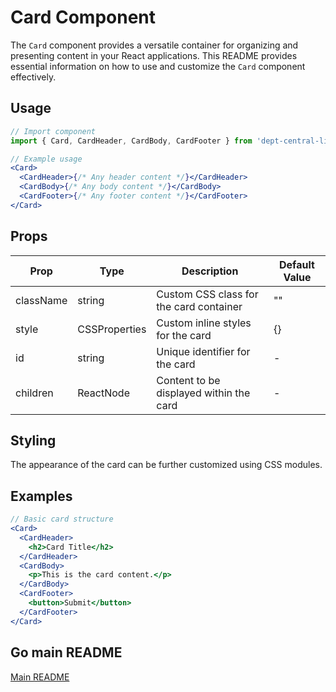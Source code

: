 # Card Component

The `Card` component provides a versatile container for organizing and presenting content in your React applications. This README provides essential information on how to use and customize the `Card` component effectively.

## Usage

```jsx
// Import component
import { Card, CardHeader, CardBody, CardFooter } from 'dept-central-lib-client'
```

```jsx
// Example usage
<Card>
  <CardHeader>{/* Any header content */}</CardHeader>
  <CardBody>{/* Any body content */}</CardBody>
  <CardFooter>{/* Any footer content */}</CardFooter>
</Card>
```

## Props

| Prop      | Type          | Description                             | Default Value |
| --------- | ------------- | --------------------------------------- | ------------- |
| className | string        | Custom CSS class for the card container | ""            |
| style     | CSSProperties | Custom inline styles for the card       | {}            |
| id        | string        | Unique identifier for the card          | -             |
| children  | ReactNode     | Content to be displayed within the card | -             |

## Styling

The appearance of the card can be further customized using CSS modules.

## Examples

```jsx
// Basic card structure
<Card>
  <CardHeader>
    <h2>Card Title</h2>
  </CardHeader>
  <CardBody>
    <p>This is the card content.</p>
  </CardBody>
  <CardFooter>
    <button>Submit</button>
  </CardFooter>
</Card>
```

## Go main README

[Main README](../../../README.md#components)

